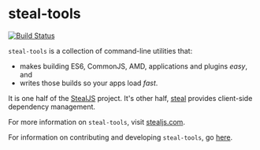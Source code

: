 # steal-tools

[![Build Status](https://travis-ci.org/stealjs/steal-tools.svg?branch=master)](https://travis-ci.org/stealjs/steal-tools)

`steal-tools` is a collection of command-line utilities
that:
 
 - makes building ES6, CommonJS, AMD, applications and plugins _easy_, and 
 - writes those builds so your apps load _fast_.

It is one half of the [StealJS](http://stealjs.com) project.  It's other half,
[steal](https://github.com/stealjs/steal) provides client-side dependency management.

For more information on `steal-tools`, visit [stealjs.com](http://stealjs.com).

For information on contributing and developing `steal-tools`, go [here](http://stealjs.com/docs/guides.Contributing.html).
